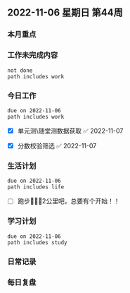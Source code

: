 
##  2022-11-06 星期日 第44周 

### 本月重点

### 工作未完成内容
```tasks
not done
path includes work
```


### 今日工作


```tasks
due on 2022-11-06
path includes work
```

- [x] 单元测\随堂测数据获取 ✅ 2022-11-07
- [x] 分数校验筛选 ✅ 2022-11-07



### 生活计划
```tasks
due on 2022-11-06
path includes life
```
- [ ] 跑步🏃🏻‍♀️2公里吧，总要有个开始！！

### 学习计划
```tasks
due on 2022-11-06
path includes study
```


### 日常记录




### 每日复盘




